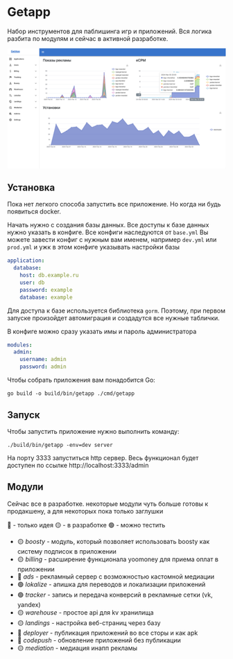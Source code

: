 # Getapp

Набор инструментов для паблишинга игр и приложений. Вся логика разбита по модулям и сейчас в активной разработке.

![](screens/dashboard.png)

## Установка

Пока нет легкого способа запустить все приложение. Но когда ни будь появиться docker.

Начать нужно с создания базы данных. Все доступы к базе данных нужно указать в конфиге. 
Все конфиги наследуются от `base.yml`
Вы можете завести конфиг с нужным вам именем, например `dev.yml` или `prod.yml` и ужк в этом 
конфиге указывать настройки базы

```yaml
application:
  database:
    host: db.example.ru
    user: db
    password: example
    database: example
```
Для доступа к базе используется библиотека `gorm`. Поэтому, при первом запуске произойдет
автомиграция и создадутся все нужные таблички.

В конфиге можно сразу указать имы и пароль администратора

```yaml
modules:
  admin:
    username: admin
    password: admin
```

Чтобы собрать приложения вам понадобится Go:

```shell
go build -o build/bin/getapp ./cmd/getapp
```

## Запуск

Чтобы запустить приложение нужно выполнить команду:

```shell
./build/bin/getapp -env=dev server
```

На порту 3333 запуститься http сервер. Весь функционал будет доступен по ссылке http://localhost:3333/admin 

## Модули

Сейчас все в разработке. некоторые модули чуть больше готовы к продакшену, а для некоторых пока только заглушки

🔴 - только идея
🟡 - в разработке
🟢 - можно тестить

- 🟡 _boosty_ - модуль, который позволяет использовать boosty как систему подписок в приложении
- 🟡 _billing_ - расширение функционала yoomoney для приема оплат в приложении
- 🔴 _ads_ - рекламный сервер с возможностью кастомной медиации
- 🟢 _lokalize_ - апишка для переводов и локализации приложений
- 🟢 _tracker_ - запись и передача конверсий в рекламные сетки (vk, yandex)
- 🟡 _warehouse_ - простое api для kv хранилища
- 🟡 _landings_ - настройка веб-страниц через базу
- 🔴 _deployer_ - публикация приложений во все сторы и как apk
- 🔴 _codepush_ - обновление приложений без публикации
- 🟡 _mediation_ - медиация инапп рекламы

